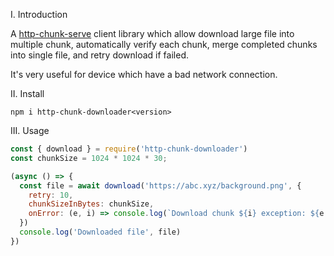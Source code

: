 I. Introduction

A [http-chunk-serve](https://www.npmjs.com/package/http-chunk-serve) client library which allow download large file into multiple chunk, automatically verify each chunk, merge completed chunks into single file, and retry download if failed.

It's very useful for device which have a bad network connection.

II. Install

```
npm i http-chunk-downloader<version>
```

III. Usage

```javascript
const { download } = require('http-chunk-downloader')
const chunkSize = 1024 * 1024 * 30;

(async () => {
  const file = await download('https://abc.xyz/background.png', { 
    retry: 10, 
    chunkSizeInBytes: chunkSize,
    onError: (e, i) => console.log(`Download chunk ${i} exception: ${e.message}`) 
  })
  console.log('Downloaded file', file)
})
```
